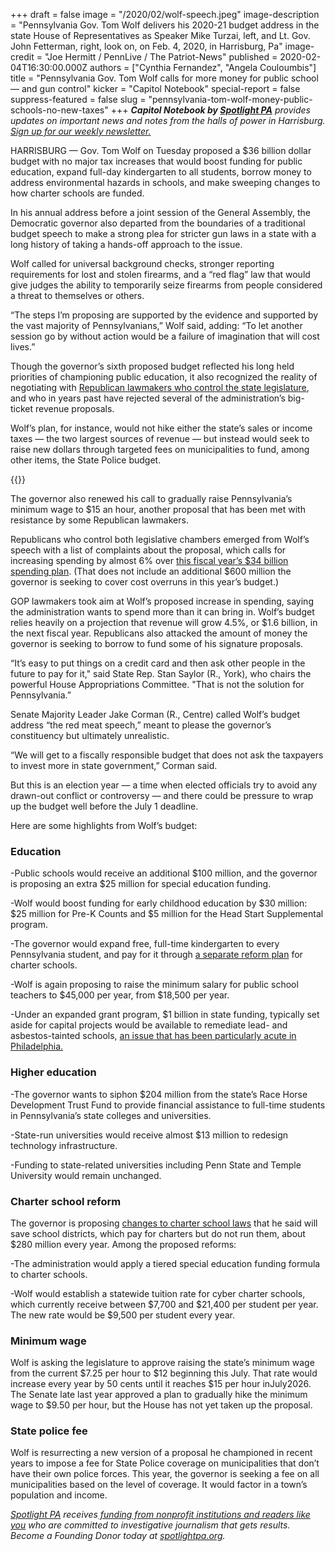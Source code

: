 +++
draft = false
image = "/2020/02/wolf-speech.jpeg"
image-description = "Pennsylvania Gov. Tom Wolf delivers his 2020-21 budget address in the state House of Representatives as Speaker Mike Turzai, left, and Lt. Gov. John Fetterman, right, look on, on Feb. 4, 2020, in Harrisburg, Pa"
image-credit = "Joe Hermitt / PennLive / The Patriot-News"
published = 2020-02-04T16:30:00.000Z
authors = ["Cynthia Fernandez", "Angela Couloumbis"]
title = "Pennsylvania Gov. Tom Wolf calls for more money for public school — and gun control"
kicker = "Capitol Notebook"
special-report = false
suppress-featured = false
slug = "pennsylvania-tom-wolf-money-public-schools-no-new-taxes"
+++
***Capitol Notebook by [Spotlight PA](https://www.spotlightpa.org/ "https\://www.spotlightpa.org/")** provides updates on important news and notes from the halls of power in Harrisburg. [Sign up for our weekly newsletter.](https://www.spotlightpa.org/newsletters "https\://www.spotlightpa.org/newsletters")*

HARRISBURG — Gov. Tom Wolf on Tuesday proposed a $36 billion dollar budget with no major tax increases that would boost funding for public education, expand full-day kindergarten to all students, borrow money to address environmental hazards in schools, and make sweeping changes to how charter schools are funded.

In his annual address before a joint session of the General Assembly, the Democratic governor also departed from the boundaries of a traditional budget speech to make a strong plea for stricter gun laws in a state with a long history of taking a hands-off approach to the issue.

Wolf called for universal background checks, stronger reporting requirements for lost and stolen firearms, and a “red flag” law that would give judges the ability to temporarily seize firearms from people considered a threat to themselves or others.

“The steps I’m proposing are supported by the evidence and supported by the vast majority of Pennsylvanians,” Wolf said, adding: “To let another session go by without action would be a failure of imagination that will cost lives.”

Though the governor’s sixth proposed budget reflected his long held priorities of championing public education, it also recognized the reality of negotiating with [Republican lawmakers who control the state legislature](https://www.inquirer.com/news/pennsylvania-legislature-democrats-2020-election-20191125.html "https\://www.inquirer.com/news/pennsylvania-legislature-democrats-2020-election-20191125.html"), and who in years past have rejected several of the administration’s big-ticket revenue proposals.

Wolf’s plan, for instance, would not hike either the state’s sales or income taxes — the two largest sources of revenue — but instead would seek to raise new dollars through targeted fees on municipalities to fund, among other items, the State Police budget.

{{<newsletter-inline>}}

The governor also renewed his call to gradually raise Pennsylvania’s minimum wage to $15 an hour, another proposal that has been met with resistance by some Republican lawmakers.

Republicans who control both legislative chambers emerged from Wolf’s speech with a list of complaints about the proposal, which calls for increasing spending by almost 6% over [this fiscal year’s $34 billion spending plan](https://www.inquirer.com/news/tom-wolf-signs-budget-deal-20190628.html "https\://www.inquirer.com/news/tom-wolf-signs-budget-deal-20190628.html"). (That does not include an additional $600 million the governor is seeking to cover cost overruns in this year’s budget.)

GOP lawmakers took aim at Wolf’s proposed increase in spending, saying the administration wants to spend more than it can bring in. Wolf’s budget relies heavily on a projection that revenue will grow 4.5%, or $1.6 billion, in the next fiscal year. Republicans also attacked the amount of money the governor is seeking to borrow to fund some of his signature proposals.

“It’s easy to put things on a credit card and then ask other people in the future to pay for it," said State Rep. Stan Saylor (R., York), who chairs the powerful House Appropriations Committee. "That is not the solution for Pennsylvania.”

Senate Majority Leader Jake Corman (R., Centre) called Wolf’s budget address “the red meat speech,” meant to please the governor’s constituency but ultimately unrealistic.

“We will get to a fiscally responsible budget that does not ask the taxpayers to invest more in state government,” Corman said.

But this is an election year — a time when elected officials try to avoid any drawn-out conflict or controversy — and there could be pressure to wrap up the budget well before the July 1 deadline.

Here are some highlights from Wolf’s budget:

### Education

\-Public schools would receive an additional $100 million, and the governor is proposing an extra $25 million for special education funding.

\-Wolf would boost funding for early childhood education by $30 million: $25 million for Pre-K Counts and $5 million for the Head Start Supplemental program.

\-The governor would expand free, full-time kindergarten to every Pennsylvania student, and pay for it through [a separate reform plan](https://www.inquirer.com/news/charter-school-reform-pennsylvania-tom-wolf-budget-20200203.html "https\://www.inquirer.com/news/charter-school-reform-pennsylvania-tom-wolf-budget-20200203.html") for charter schools.

\-Wolf is again proposing to raise the minimum salary for public school teachers to $45,000 per year, from $18,500 per year.

\-Under an expanded grant program, $1 billion in state funding, typically set aside for capital projects would be available to remediate lead- and asbestos-tainted schools, [an issue that has been particularly acute in Philadelphia.](https://www.inquirer.com/news/inq/toxic-city-philadelphia-inquirer-investigation-lead-asbestos-schools-20170618.html "https\://www.inquirer.com/news/inq/toxic-city-philadelphia-inquirer-investigation-lead-asbestos-schools-20170618.html")

### Higher education

\-The governor wants to siphon $204 million from the state’s Race Horse Development Trust Fund to provide financial assistance to full-time students in Pennsylvania’s state colleges and universities.

\-State-run universities would receive almost $13 million to redesign technology infrastructure.

\-Funding to state-related universities including Penn State and Temple University would remain unchanged.

### Charter school reform

The governor is proposing [changes to charter school laws](https://www.inquirer.com/news/charter-school-reform-pennsylvania-tom-wolf-budget-20200203.html "https\://www.inquirer.com/news/charter-school-reform-pennsylvania-tom-wolf-budget-20200203.html") that he said will save school districts, which pay for charters but do not run them, about $280 million every year. Among the proposed reforms:

\-The administration would apply a tiered special education funding formula to charter schools.

\-Wolf would establish a statewide tuition rate for cyber charter schools, which currently receive between $7,700 and $21,400 per student per year. The new rate would be $9,500 per student every year.

### Minimum wage

Wolf is asking the legislature to approve raising the state’s minimum wage from the current $7.25 per hour to $12 beginning this July. That rate would increase every year by 50 cents until it reaches $15 per hour inJuly2026. The Senate late last year approved a plan to gradually hike the minimum wage to $9.50 per hour, but the House has not yet taken up the proposal.

### State police fee

Wolf is resurrecting a new version of a proposal he championed in recent years to impose a fee for State Police coverage on municipalities that don’t have their own police forces. This year, the governor is seeking a fee on all municipalities based on the level of coverage. It would factor in a town’s population and income.

*[Spotlight PA](https://www.spotlightpa.org/ "https\://www.spotlightpa.org/") receives[ funding from nonprofit institutions and readers like you](https://www.spotlightpa.org/support "https\://www.spotlightpa.org/support") who are committed to investigative journalism that gets results. Become a Founding Donor today at [spotlightpa.org](https://www.spotlightpa.org/ "https\://www.spotlightpa.org/").*
